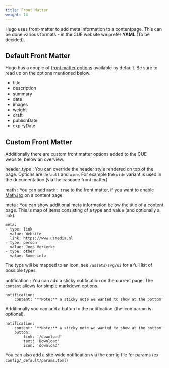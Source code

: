 ```yaml
---
title: Front Matter
weight: 14
---
```


Hugo uses front-matter to add meta information to a contentpage. This can be done various formats - in the CUE website we prefer **YAML** (To be decided).

## Default Front Matter

Hugo has a couple of [front matter options](https://gohugo.io/content-management/front-matter/) available by default.
Be sure to read up on the options mentioned below.

- title
- description
- summary
- date
- images
- weight
- draft
- publishDate
- expiryDate


## Custom Front Matter

Additionally there are custom front matter options added to the CUE website, below an overview.

header_type
: You can override the header style rendered on top of the page. Options are `default` and `wide`.
For example the `wide` variant is used in the documentation (via the cascade front matter).

math
: You can add `math: true` to the front matter, if you want to enable [MathJax](https://www.mathjax.org/) on a content page.

meta
: You can show additional meta information below the title of a content page. This is map of items consisting of a type and value (and optionally a link).
```
meta:
- type: link
  value: Website
  link: https://www.usmedia.nl
- type: person
  value: Joop Verkerke
- type: other
  value: Some info
```
The type will be mapped to an icon, see `/assets/svg/ui` for a full list of possible types.

notification
: You can add a sticky notification on the current page. The `content` allows for simple markdown options.
```
notification:
    content: '**Note:** a sticky note we wanted to show at the bottom'

```
Additionally you can add a button to the notification (the icon param is optional).
```
notification:
    content: '**Note:** a sticky note we wanted to show at the bottom'
    button:
        link: '/download'
        text: 'Download'
        icon: 'download'
```
You can also add a site-wide notification via the config file for params (ex. `config/_default/params.toml`)
